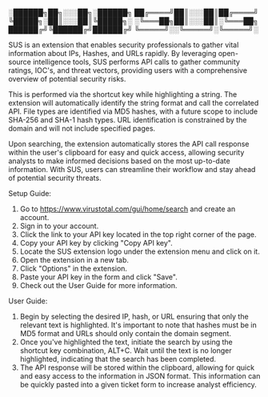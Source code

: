 ░██████╗██╗░░░██╗░██████╗
██╔════╝██║░░░██║██╔════╝
╚█████╗░██║░░░██║╚█████╗░
░╚═══██╗██║░░░██║░╚═══██╗
██████╔╝╚██████╔╝██████╔╝
╚═════╝░░╚═════╝░╚═════╝░
        
SUS is an extension that enables security professionals to gather vital information about IPs, Hashes, and URLs rapidly. By leveraging open-source intelligence tools, SUS performs API calls to gather community ratings, IOC's, and threat vectors, providing users with a comprehensive overview of potential security risks.

This is performed via the shortcut key while highlighting a string. The extension will automatically identify the string format and call the correlated API. File types are identified via MD5 hashes, with a future scope to include SHA-256 and SHA-1 hash types. URL identification is constrained by the domain and will not include specified pages. 

Upon searching, the extension automatically stores the API call response within the user's clipboard for easy and quick access, allowing security analysts to make informed decisions based on the most up-to-date information. With SUS, users can streamline their workflow and stay ahead of potential security threats.

Setup Guide:

1. Go to https://www.virustotal.com/gui/home/search and create an account.
2. Sign in to your account.
3. Click the link to your API key located in the top right corner of the page.
4. Copy your API key by clicking "Copy API key".
5. Locate the SUS extension logo under the extension menu and click on it.
6. Open the extension in a new tab.
7. Click "Options" in the extension.
8. Paste your API key in the form and click "Save".
9. Check out the User Guide for more information.

User Guide:

1. Begin by selecting the desired IP, hash, or URL ensuring that only the relevant text is highlighted. It's important to note that hashes must be in MD5 format and URLs should only contain the domain segment.
2. Once you've highlighted the text, initiate the search by using the shortcut key combination, ALT+C. Wait until the text is no longer highlighted, indicating that the search has been completed.
3. The API response will be stored within the clipboard, allowing for quick and easy access to the information in JSON format. This information can be quickly pasted into a given ticket form to increase analyst efficiency.
